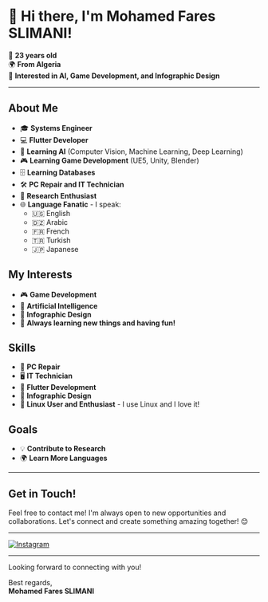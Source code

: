 # 👋 Hi there, I'm Mohamed Fares SLIMANI!



🎂 **23 years old**  
🌍 **From Algeria**  
🎨 **Interested in AI, Game Development, and Infographic Design**

---

## About Me

- 🎓 **Systems Engineer**
- 💻 **Flutter Developer**
- 🤖 **Learning AI** (Computer Vision, Machine Learning, Deep Learning)
- 🎮 **Learning Game Development** (UE5, Unity, Blender)
- 🗄️ **Learning Databases**
- 🛠️ **PC Repair and IT Technician**
- 🧠 **Research Enthusiast**
- 🌐 **Language Fanatic** - I speak:
  - 🇺🇸 English
  - 🇩🇿 Arabic
  - 🇫🇷 French
  - 🇹🇷 Turkish
  - 🇯🇵 Japanese

## My Interests

- 🎮 **Game Development**
- 🤖 **Artificial Intelligence**
- 🎨 **Infographic Design**
- 🌟 **Always learning new things and having fun!**

## Skills

- 🔧 **PC Repair**
- 🖥️ **IT Technician**
- 📱 **Flutter Development**
- 🎨 **Infographic Design**
- 🐧 **Linux User and Enthusiast** - I use Linux and I love it!

## Goals

- 💡 **Contribute to Research**
- 🌍 **Learn More Languages**

---

## Get in Touch!

Feel free to contact me! I'm always open to new opportunities and collaborations. Let's connect and create something amazing together! 😊

---

[![Instagram](https://img.shields.io/badge/Instagram-@tsuki_699-E4405F?style=for-the-badge&logo=instagram&logoColor=white)](https://www.instagram.com/tsuki_699/)

---

Looking forward to connecting with you!

Best regards,  
**Mohamed Fares SLIMANI**
